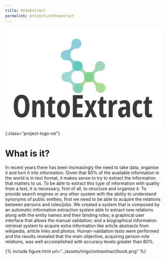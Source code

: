 ```yaml
---
title: OntoExtract
permalink: projects/ontoextract
---
```


![Logo](../assets/imgs/ontoextract/logo.png){:class="project-logo-oe"}

# What is it?




In recent years there has been increasingly the need to take data, organise it and turn it into information. Given that 80% of the available information in the world is in text format, it makes sense to try to extract the information that matters to us. To be able to extract this type of information with quality from a text, it is necessary, first of all, to structure and organize it. To provide search engines or any other system with the ability to understand synonyms of public entities, first we need to be able to acquire the relations between persons and roles/jobs. We created a system that is composed by an automatic information extraction system able to extract new relations along with the entity names and their binding roles; a graphical user interface that allows the manual validation; and a biographical information retrieval system to acquire extra information like article abstracts from wikipedia, article links and photos. Human-validation tests were performed and the results revealed that the main objective, acquiring person-role relations, was well accomplished with accuracy levels greater than 80%.


{% include figure.html url="../assets/imgs/ontoextract/book.png" %}
